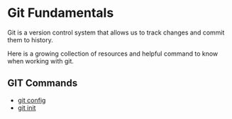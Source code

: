 # Git Fundamentals

Git is a version control system that allows us to track changes and commit them to history.

Here is a growing collection of resources and helpful command to know when working with git.

## GIT Commands
- [git config](./command/Config.md)
- [git init](.command/Init.md)